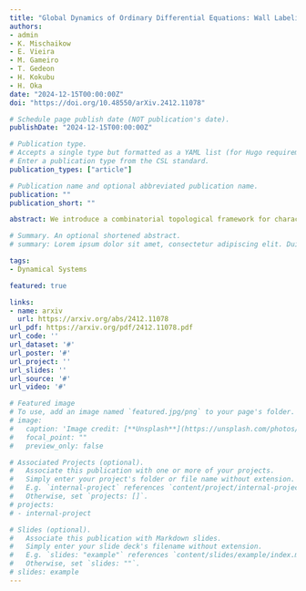 ```yaml
---
title: "Global Dynamics of Ordinary Differential Equations: Wall Labelings, Conley Complexes, and Ramp Systems"
authors:
- admin
- K. Mischaikow
- E. Vieira
- M. Gameiro
- T. Gedeon
- H. Kokubu
- H. Oka
date: "2024-12-15T00:00:00Z"
doi: "https://doi.org/10.48550/arXiv.2412.11078"

# Schedule page publish date (NOT publication's date).
publishDate: "2024-12-15T00:00:00Z"

# Publication type.
# Accepts a single type but formatted as a YAML list (for Hugo requirements).
# Enter a publication type from the CSL standard.
publication_types: ["article"]

# Publication name and optional abbreviated publication name.
publication: ""
publication_short: ""

abstract: We introduce a combinatorial topological framework for characterizing the global dynamics of ordinary differential equations (ODEs). The approach is motivated by the study of gene regulatory networks, which are often modeled by ODEs that are not explicitly derived from first principles. The proposed method involves constructing a combinatorial model from a set of parameters and then embedding the model into a continuous setting in such a way that the algebraic topological invariants are preserved. In this manuscript, we build upon the software Dynamic Signatures Generated by Regulatory Networks (DSGRN), a software package that is used to explore the dynamics generated by a regulatory network. By extending its functionalities, we deduce the global dynamical information of the ODE and extract information regarding equilibria, periodic orbits, connecting orbits and bifurcations. We validate our results through algebraic topological tools and analytical bounds, and the effectiveness of this framework is demonstrated through several examples and possible future directions.

# Summary. An optional shortened abstract.
# summary: Lorem ipsum dolor sit amet, consectetur adipiscing elit. Duis posuere tellus ac convallis placerat. Proin tincidunt magna sed ex sollicitudin condimentum.

tags:
- Dynamical Systems

featured: true

links:
- name: arxiv
  url: https://arxiv.org/abs/2412.11078
url_pdf: https://arxiv.org/pdf/2412.11078.pdf
url_code: ''
url_dataset: '#'
url_poster: '#'
url_project: ''
url_slides: ''
url_source: '#'
url_video: '#'

# Featured image
# To use, add an image named `featured.jpg/png` to your page's folder. 
# image:
#   caption: 'Image credit: [**Unsplash**](https://unsplash.com/photos/s9CC2SKySJM)'
#   focal_point: ""
#   preview_only: false

# Associated Projects (optional).
#   Associate this publication with one or more of your projects.
#   Simply enter your project's folder or file name without extension.
#   E.g. `internal-project` references `content/project/internal-project/index.md`.
#   Otherwise, set `projects: []`.
# projects:
# - internal-project

# Slides (optional).
#   Associate this publication with Markdown slides.
#   Simply enter your slide deck's filename without extension.
#   E.g. `slides: "example"` references `content/slides/example/index.md`.
#   Otherwise, set `slides: ""`.
# slides: example
---
```


<!-- This work is driven by the results in my [previous paper](/publication/conference-paper/) on LLMs.

{{% callout note %}}
Create your slides in Markdown - click the *Slides* button to check out the example.
{{% /callout %}}

Add the publication's **full text** or **supplementary notes** here. You can use rich formatting such as including [code, math, and images](https://docs.hugoblox.com/content/writing-markdown-latex/). -->
